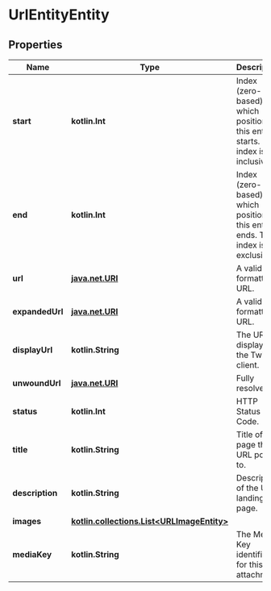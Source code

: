 
# UrlEntityEntity

## Properties
Name | Type | Description | Notes
------------ | ------------- | ------------- | -------------
**start** | **kotlin.Int** | Index (zero-based) at which position this entity starts.  The index is inclusive. | 
**end** | **kotlin.Int** | Index (zero-based) at which position this entity ends.  The index is exclusive. | 
**url** | [**java.net.URI**](java.net.URI.md) | A validly formatted URL. | 
**expandedUrl** | [**java.net.URI**](java.net.URI.md) | A validly formatted URL. |  [optional]
**displayUrl** | **kotlin.String** | The URL as displayed in the Twitter client. |  [optional]
**unwoundUrl** | [**java.net.URI**](java.net.URI.md) | Fully resolved url |  [optional]
**status** | **kotlin.Int** | HTTP Status Code. |  [optional]
**title** | **kotlin.String** | Title of the page the URL points to. |  [optional]
**description** | **kotlin.String** | Description of the URL landing page. |  [optional]
**images** | [**kotlin.collections.List&lt;URLImageEntity&gt;**](URLImageEntity.md) |  |  [optional]
**mediaKey** | **kotlin.String** | The Media Key identifier for this attachment. |  [optional]



